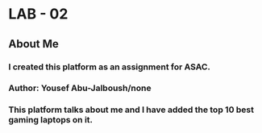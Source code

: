 # LAB - 02

## About Me

### I created this platform as an assignment for ASAC.

### Author: Yousef Abu-Jalboush/none

### This platform talks about me and I have added the top 10 best gaming laptops on it.